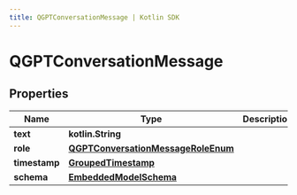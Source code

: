 ```yaml
---
title: QGPTConversationMessage | Kotlin SDK
---
```



# QGPTConversationMessage

## Properties
Name | Type | Description | Notes
------------ | ------------- | ------------- | -------------
**text** | **kotlin.String** |  | 
**role** | [**QGPTConversationMessageRoleEnum**](QGPTConversationMessageRoleEnum) |  | 
**timestamp** | [**GroupedTimestamp**](GroupedTimestamp) |  | 
**schema** | [**EmbeddedModelSchema**](EmbeddedModelSchema) |  |  [optional]



